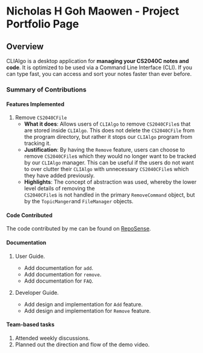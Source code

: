 # Nicholas H Goh Maowen - Project Portfolio Page

## Overview
CLIAlgo is a desktop application for **managing your CS2040C notes and code**. It is optimized to be used via a Command
Line Interface (CLI). If you can type fast, you can access and sort your notes faster than ever before.

### Summary of Contributions

#### Features Implemented

1. Remove `CS2040CFile`
    - **What it does**: Allows users of `CLIAlgo` to remove `CS2040CFile`s that are stored inside `CLIAlgo`. This does
      not delete the `CS2040CFile` from the program directory, but rather it stops our `CLIAlgo` program from tracking
      it.
    - **Justification**: By having the `Remove` feature, users can choose to remove `CS2040CFile`s which they would no
      longer want to be tracked by our `CLIAlgo` manager. This can be useful if the users do not want to over clutter 
      their `CLIAlgo` with unnecessary `CS2040CFile`s which they have added previously.
    - **Highlights**: The concept of abstraction was used, whereby the lower level details of removing the  
      `CS2040CFile`s is not handled in the primary `RemoveCommand` object, but by the `TopicManger`and `FileManager`
      objects.

#### Code Contributed
The code contributed by me can be found on [RepoSense](https://nus-cs2113-ay2223s2.github.io/tp-dashboard/?search=nicholas&sort=groupTitle&sortWithin=title&timeframe=commit&mergegroup=&groupSelect=groupByRepos&breakdown=true&checkedFileTypes=test-code~other~docs~functional-code&since=2023-02-17&tabOpen=true&tabType=authorship&tabAuthor=nicholas132000&tabRepo=AY2223S2-CS2113-T15-1%2Ftp%5Bmaster%5D&authorshipIsMergeGroup=false&authorshipFileTypes=test-code~other~docs~functional-code&authorshipIsBinaryFileTypeChecked=false&authorshipIsIgnoredFilesChecked=false).

#### Documentation
1. User Guide.
    - Add documentation for `add`.
    - Add documentation for `remove`.
    - Add documentation for `FAQ`.

2. Developer Guide.
    - Add design and implementation for `Add` feature.
    - Add design and implementation for `Remove`  feature.

#### Team-based tasks
1. Attended weekly discussions.
2. Planned out the direction and flow of the demo video.


